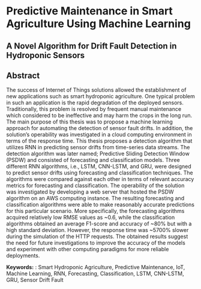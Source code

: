# Predictive Maintenance in Smart Agriculture Using Machine Learning
## A Novel Algorithm for Drift Fault Detection in Hydroponic Sensors

## Abstract
The success of Internet of Things solutions allowed the establishment of new applications such as smart hydroponic agriculture. One typical problem in such an application is the rapid degradation of the deployed sensors. Traditionally, this problem is resolved by frequent manual maintenance which considered to be ineffective and may harm the crops in the long run. The main purpose of this thesis was to propose a machine learning approach for automating the detection of sensor fault drifts. In addition, the solution’s operability was investigated in a cloud computing environment in terms of the response time. This thesis proposes a detection algorithm that utilizes RNN in predicting sensor drifts from time-series data streams. The detection algorithm was later named; Predictive Sliding Detection Window (PSDW) and consisted of forecasting and classification models. Three different RNN algorithms, i.e., LSTM, CNN-LSTM, and GRU, were designed to predict sensor drifts using forecasting and classification techniques. The algorithms were compared against each other in terms of relevant accuracy metrics for forecasting and classification. The operability of the solution was investigated by developing a web server that hosted the PSDW algorithm on an AWS computing instance. The resulting forecasting and classification algorithms were able to make reasonably accurate predictions for this particular scenario. More specifically, the forecasting algorithms acquired relatively low RMSE values as ~0.6, while the classification algorithms obtained an average F1-score and accuracy of ~80% but with a high standard deviation. However, the response time was ~5700% slower during the simulation of the HTTP requests. The obtained results suggest the need for future investigations to improve the accuracy of the models and experiment with other computing paradigms for more reliable deployments.

**Keywords:** : Smart Hydroponic Agriculture, Predictive Maintenance, IoT, Machine Learning, RNN, Forecasting, Classification, LSTM, CNN-LSTM, GRU, Sensor Drift Fault
